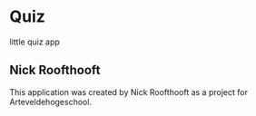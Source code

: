 # Quiz

little quiz app
## Nick Roofthooft

This application was created by Nick Roofthooft as a project for Arteveldehogeschool.
